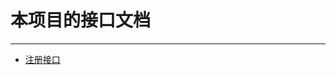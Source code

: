 # 本项目的接口文档
---
- [注册接口](https://github.com/Mobile-Internet-BIT-20/TermProject/blob/main/Document/API/Register.md)
